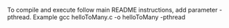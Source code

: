 
To compile and execute follow main README instructions, add parameter -pthread.
Example
	gcc helloToMany.c -o helloToMany -pthread

